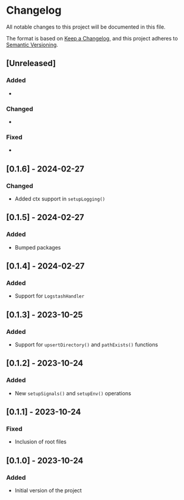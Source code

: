 # Changelog

All notable changes to this project will be documented in this file.

The format is based on [Keep a Changelog](https://keepachangelog.com/en/1.0.0/),
and this project adheres to [Semantic Versioning](https://semver.org/spec/v2.0.0.html).

## [Unreleased]

### Added

*

### Changed

*

### Fixed

*

## [0.1.6] - 2024-02-27

### Changed

* Added ctx support in `setupLogging()`

## [0.1.5] - 2024-02-27

### Added

* Bumped packages

## [0.1.4] - 2024-02-27

### Added

* Support for `LogstashHandler`

## [0.1.3] - 2023-10-25

### Added

* Support for `upsertDirectory()` and `pathExists()` functions

## [0.1.2] - 2023-10-24

### Added

* New `setupSignals()` and `setupEnv()` operations

## [0.1.1] - 2023-10-24

### Fixed

* Inclusion of root files

## [0.1.0] - 2023-10-24

### Added

* Initial version of the project
